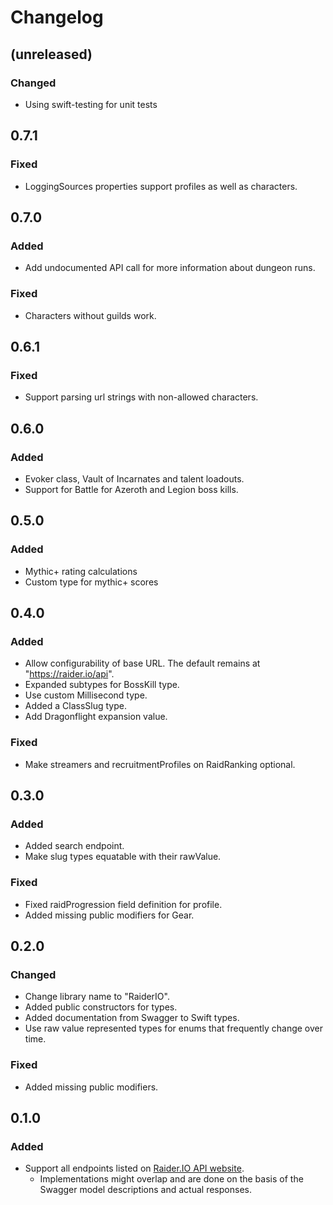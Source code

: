 # Changelog

## (unreleased)

### Changed

* Using swift-testing for unit tests

## 0.7.1

### Fixed

* LoggingSources properties support profiles as well as characters.

## 0.7.0

### Added

* Add undocumented API call for more information about dungeon runs.

### Fixed

* Characters without guilds work.

## 0.6.1

### Fixed

* Support parsing url strings with non-allowed characters.

## 0.6.0

### Added

* Evoker class, Vault of Incarnates and talent loadouts.
* Support for Battle for Azeroth and Legion boss kills.

## 0.5.0

### Added

* Mythic+ rating calculations
* Custom type for mythic+ scores

## 0.4.0

### Added

* Allow configurability of base URL. The default remains at "https://raider.io/api".
* Expanded subtypes for BossKill type.
* Use custom Millisecond type.
* Added a ClassSlug type.
* Add Dragonflight expansion value.

### Fixed

* Make streamers and recruitmentProfiles on RaidRanking optional.

## 0.3.0

### Added

* Added search endpoint.
* Make slug types equatable with their rawValue.

### Fixed

* Fixed raidProgression field definition for profile.
* Added missing public modifiers for Gear.

## 0.2.0

### Changed

* Change library name to "RaiderIO".
* Added public constructors for types.
* Added documentation from Swagger to Swift types.
* Use raw value represented types for enums that frequently change over time.

### Fixed

* Added missing public modifiers.

## 0.1.0

### Added

* Support all endpoints listed on [Raider.IO API website](https://raider.io/api).
  * Implementations might overlap and are done on the basis of the Swagger model descriptions and actual responses.
